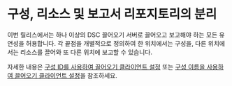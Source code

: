 # 구성, 리소스 및 보고서 리포지토리의 분리

이번 릴리스에서는 하나 이상의 DSC 끌어오기 서버로 끌어오고 보고해야 하는 모든 유연성을 허용합니다. 각 끝점을 개별적으로 정의하여 한 위치에서는 구성을, 다른 위치에서는 리소스를 끌어와 또 다른 위치에 보고할 수 있습니다. 

자세한 내용은 [구성 ID를 사용하여 끌어오기 클라이언트 설정](../dsc/pullClientConfigID.md) 또는 [구성 이름을 사용하여 끌어오기 클라이언트 설정](../dsc/pullClientConfigNames.md)을 참조하세요.

<!--HONumber=Jun16_HO4-->


